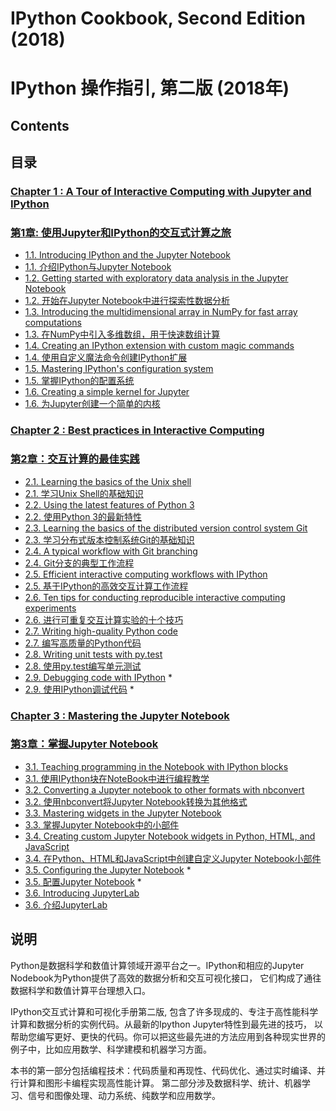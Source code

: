 # IPython Cookbook, Second Edition (2018)
# IPython 操作指引, 第二版 (2018年)

## Contents
## 目录 

<!-- START_TOC -->

### [Chapter 1 : A Tour of Interactive Computing with Jupyter and IPython](chapter01_basic)
### [第1章: 使用Jupyter和IPython的交互式计算之旅](chapter01_basic)

* [1.1. Introducing IPython and the Jupyter Notebook](chapter01_basic/01_notebook.md)
* [1.1. 介绍IPython与Jupyter Notebook](chapter01_basic/01_notebook.md)
* [1.2. Getting started with exploratory data analysis in the Jupyter Notebook](chapter01_basic/02_pandas.md)
* [1.2. 开始在Jupyter Notebook中进行探索性数据分析](chapter01_basic/02_pandas.md)
* [1.3. Introducing the multidimensional array in NumPy for fast array computations](chapter01_basic/03_numpy.md)
* [1.3. 在NumPy中引入多维数组，用于快速数组计算](chapter01_basic/03_numpy.md)
* [1.4. Creating an IPython extension with custom magic commands](chapter01_basic/04_magic.md)
* [1.4. 使用自定义魔法命令创建IPython扩展](chapter01_basic/04_magic.md)
* [1.5. Mastering IPython's configuration system](chapter01_basic/05_config.md)
* [1.5. 掌握IPython的配置系统](chapter01_basic/05_config.md)
* [1.6. Creating a simple kernel for Jupyter](chapter01_basic/06_kernel.md)
* [1.6. 为Jupyter创建一个简单的内核](chapter01_basic/06_kernel.md)


### [Chapter 2 : Best practices in Interactive Computing](chapter02_best_practices)
### [第2章：交互计算的最佳实践](chapter02_best_practices)

* [2.1. Learning the basics of the Unix shell](chapter02_best_practices/01_shell.md)
* [2.1. 学习Unix Shell的基础知识](chapter02_best_practices/01_shell.md)
* [2.2. Using the latest features of Python 3](chapter02_best_practices/02_py3.md)
* [2.2. 使用Python 3的最新特性](chapter02_best_practices/02_py3.md)
* [2.3. Learning the basics of the distributed version control system Git](chapter02_best_practices/03_git.md)
* [2.3. 学习分布式版本控制系统Git的基础知识](chapter02_best_practices/03_git.md)
* [2.4. A typical workflow with Git branching](chapter02_best_practices/04_git_advanced.md)
* [2.4. Git分支的典型工作流程](chapter02_best_practices/04_git_advanced.md)
* [2.5. Efficient interactive computing workflows with IPython](chapter02_best_practices/05_workflows.md)
* [2.5. 基于IPython的高效交互计算工作流程](chapter02_best_practices/05_workflows.md)
* [2.6. Ten tips for conducting reproducible interactive computing experiments](chapter02_best_practices/06_tips.md)
* [2.6. 进行可重复交互计算实验的十个技巧](chapter02_best_practices/06_tips.md)
* [2.7. Writing high-quality Python code](chapter02_best_practices/07_high_quality.md)
* [2.7. 编写高质量的Python代码](chapter02_best_practices/07_high_quality.md)
* [2.8. Writing unit tests with py.test](chapter02_best_practices/08_test.md)
* [2.8. 使用py.test编写单元测试](chapter02_best_practices/08_test.md)
* [2.9. Debugging code with IPython](chapter02_best_practices/09_debugging.md) *
* [2.9. 使用IPython调试代码](chapter02_best_practices/09_debugging.md) *


### [Chapter 3 : Mastering the Jupyter Notebook](chapter03_notebook)
### [第3章：掌握Jupyter Notebook](chapter03_notebook)

* [3.1. Teaching programming in the Notebook with IPython blocks](chapter03_notebook/01_blocks.md)
* [3.1. 使用IPython块在NoteBook中进行编程教学](chapter03_notebook/01_blocks.md)
* [3.2. Converting a Jupyter notebook to other formats with nbconvert](chapter03_notebook/02_nbformat.md)
* [3.2. 使用nbconvert将Jupyter Notebook转换为其他格式](chapter03_notebook/02_nbformat.md)
* [3.3. Mastering widgets in the Jupyter Notebook](chapter03_notebook/03_widgets.md)
* [3.3. 掌握Jupyter Notebook中的小部件](chapter03_notebook/03_widgets.md)
* [3.4. Creating custom Jupyter Notebook widgets in Python, HTML, and JavaScript](chapter03_notebook/04_custom_widgets.md)
* [3.4. 在Python、HTML和JavaScript中创建自定义Jupyter Notebook小部件](chapter03_notebook/04_custom_widgets.md)
* [3.5. Configuring the Jupyter Notebook](chapter03_notebook/05_custom_notebook.md) *
* [3.5. 配置Jupyter Notebook](chapter03_notebook/05_custom_notebook.md) *
* [3.6. Introducing JupyterLab](chapter03_notebook/06_jupyterlab.md)
* [3.6. 介绍JupyterLab](chapter03_notebook/06_jupyterlab.md)

<!-- 

### [Chapter 4 : Profiling and Optimization](chapter04_optimization)
### [第4章: 分析与优化](chapter04_optimization)

* [4.1. Evaluating the time taken by a command in IPython](chapter04_optimization/01_timeit.md) *
* [4.1. 在IPython中估算一条指令的执行时间](chapter04_optimization/01_timeit.md) *
* [4.2. Profiling your code easily with cProfile and IPython](chapter04_optimization/02_profile.md)
* [4.2. 使用cProfile和IPython轻松分析代码](chapter04_optimization/02_profile.md)
* [4.3. Profiling your code line-by-line with line_profiler](chapter04_optimization/03_linebyline.md)
* [4.3. 使用line_profiler逐行分析代码](chapter04_optimization/03_linebyline.md)
* [4.4. Profiling the memory usage of your code with memory_profiler](chapter04_optimization/04_memprof.md)
* [4.4. 使用memory_profiler分析代码的内存使用情况](chapter04_optimization/04_memprof.md)
* [4.5. Understanding the internals of NumPy to avoid unnecessary array copying](chapter04_optimization/05_array_copies.md)
* [4.5. 了解NumPy的内部结构以避免不必要的数组复制](chapter04_optimization/05_array_copies.md)
* [4.6. Using stride tricks with NumPy](chapter04_optimization/06_stride_tricks.md)
* [4.6. 使用与NumPy的步幅(stride)技巧](chapter04_optimization/06_stride_tricks.md)
* [4.7. Implementing an efficient rolling average algorithm with stride tricks](chapter04_optimization/07_rolling_average.md)
* [4.7. 使用步幅(stride)技巧实现高效的滚动平均算法](chapter04_optimization/07_rolling_average.md)
* [4.8. Processing large NumPy arrays with memory mapping](chapter04_optimization/08_memmap.md)
* [4.8. 使用内存映射处理大型NumPy数组](chapter04_optimization/08_memmap.md)
* [4.9. Manipulating large arrays with HDF5](chapter04_optimization/09_hdf5_array.md) *
* [4.9. 使用HDF5操作大数组](chapter04_optimization/09_hdf5_array.md) *


### [Chapter 5 : High-Performance Computing](chapter05_hpc)
### [第5章：高性能计算](chapter05_hpc)

* [5.1. Knowing Python to write faster code](chapter05_hpc/01_slow.md)
* [5.1. 了解Python以便更快编写代码](chapter05_hpc/01_slow.md)
* [5.2. Accelerating pure Python code with Numba and just-in-time compilation](chapter05_hpc/02_numba.md)
* [5.2. 用Numba和即时编译技术加速纯Python代码](chapter05_hpc/02_numba.md)
* [5.3. Accelerating array computations with Numexpr](chapter05_hpc/03_numexpr.md)
* [5.3. 使用Numexpr加速数组计算](chapter05_hpc/03_numexpr.md)
* [5.4. Wrapping a C library in Python with ctypes](chapter05_hpc/04_ctypes.md)
* [5.4. 使用ctypes包裹c语音编写的代码库](chapter05_hpc/04_ctypes.md)
* [5.5. Accelerating Python code with Cython](chapter05_hpc/05_cython.md)
* [5.5. 使用Cython加速Python代码](chapter05_hpc/05_cython.md)
* [5.6. Optimizing Cython code by writing less Python and more C](chapter05_hpc/06_ray.md)
* [5.6. 多写C代码少些Python以优化Cython代码](chapter05_hpc/06_ray.md)
* [5.7. Releasing the GIL to take advantage of multi-core processors with Cython and OpenMP](chapter05_hpc/07_openmp.md)
* [5.7. 释放GIL以便用Cython和OpenMP利用多核处理器](chapter05_hpc/07_openmp.md)
* [5.8. Writing massively parallel code for NVIDIA graphics cards (GPUs) with CUDA](chapter05_hpc/08_cuda.md)
* [5.8. 用CUDA为NVIDIA显卡(GPU)编写大规模并行代码](chapter05_hpc/08_cuda.md)
* [5.9. Distributing Python code across multiple cores with IPython](chapter05_hpc/09_ipyparallel.md)
* [5.9. 使用IPython把Python代码分发到多个处理器内核上](chapter05_hpc/09_ipyparallel.md)
* [5.10. Interacting with asynchronous parallel tasks in IPython](chapter05_hpc/10_async.md)
* [5.10. 与IPython中的异步并行任务交互](chapter05_hpc/10_async.md)
* [5.11. Performing out-of-core computations on large arrays with Dask](chapter05_hpc/11_dask.md)
* [5.11. 使用Dask对大数组执行核外计算](chapter05_hpc/11_dask.md)
* [5.12. Trying the Julia programming language in the Jupyter Notebook](chapter05_hpc/12_julia.md) *
* [5.12. 在Jupyter Notebook中尝试使用Julia编程语言](chapter05_hpc/12_julia.md) *


### [Chapter 6 : Data Visualization](chapter06_viz)
### [第6章：数据可视化](chapter06_viz)

* [6.1. Using matplotlib styles](chapter06_viz/01_styles.md)
* [6.1. 使用matplotlib样式](chapter06_viz/01_styles.md)
* [6.2. Creating statistical plots easily with seaborn](chapter06_viz/02_seaborn.md)
* [6.2. 使用seaborn轻松创建统计图](chapter06_viz/02_seaborn.md)
* [6.3. Creating interactive Web visualizations with Bokeh and HoloViews](chapter06_viz/03_bokeh.md)
* [6.3. 使用Bokeh和HoloViews创建交互式Web可视化](chapter06_viz/03_bokeh.md)
* [6.4. Visualizing a NetworkX graph in the Notebook with D3.js](chapter06_viz/04_d3.md)
* [6.4. 在Notebook中用D3.js对NetworkX图进行可视化处理](chapter06_viz/04_d3.md)
* [6.5. Discovering interactive visualization libraries in the Notebook](chapter06_viz/05_widgets.md) *
* [6.5. 在NoteBook中探索交互式可视化库](chapter06_viz/05_widgets.md) *
* [6.6. Creating plots with Altair and the Vega-Lite specification](chapter06_viz/06_altair.md)
* [6.6. 利用Altair和Vega-Lite规范生成图表](chapter06_viz/06_altair.md)


### [Chapter 7 : Statistical Data Analysis](chapter07_stats)
### [第7章：统计数据分析](chapter07_stats)

* [7.1. Exploring a dataset with pandas and matplotlib](chapter07_stats/01_pandas.md)
* [7.1. 用Pandas和matplotlib解析数据集](chapter07_stats/01_pandas.md)
* [7.2. Getting started with statistical hypothesis testing — a simple z-test](chapter07_stats/02_z_test.md)
* [7.2. 从统计假设检验开始——一个简单的z检验](chapter07_stats/02_z_test.md)
* [7.3. Getting started with Bayesian methods](chapter07_stats/03_bayesian.md)
* [7.3. 开始使用贝叶斯方法](chapter07_stats/03_bayesian.md)
* [7.4. Estimating the correlation between two variables with a contingency table and a chi-squared test](chapter07_stats/04_correlation.md)
* [7.4. 用列联表和卡方检验估计两个变量之间的相关性](chapter07_stats/04_correlation.md)
* [7.5. Fitting a probability distribution to data with the maximum likelihood method](chapter07_stats/05_mlfit.md)
* [7.5. 用最大似然法拟合数据的概率分布](chapter07_stats/05_mlfit.md)
* [7.6. Estimating a probability distribution nonparametrically with a kernel density estimation](chapter07_stats/06_kde.md)
* [7.6. 用核密度估计非参数概率分布](chapter07_stats/06_kde.md)
* [7.7. Fitting a Bayesian model by sampling from a posterior distribution with a Markov Chain Monte Carlo method](chapter07_stats/07_pymc.md)
* [7.7. 用马尔可夫链蒙特卡罗方法从后验分布中抽样拟合贝叶斯模型](chapter07_stats/07_pymc.md)
* [7.8. Analyzing data with the R programming language in the Jupyter Notebook](chapter07_stats/08_r.md) *
* [7.8. 使用R编程语言在Jupyter Notebook上分析数据](chapter07_stats/08_r.md) *


### [Chapter 8 : Machine Learning](chapter08_ml)
### [第8章: 机器学习](chapter08_ml)

* [8.1. Getting started with scikit-learn](chapter08_ml/01_scikit.md)
* [8.1. scikit-learn入门](chapter08_ml/01_scikit.md)
* [8.2. Predicting who will survive on the Titanic with logistic regression](chapter08_ml/02_titanic.md) *
* [8.2. 通过logistic回归预测谁能在泰坦尼克号上生存下来](chapter08_ml/02_titanic.md) *
* [8.3. Learning to recognize handwritten digits with a K-nearest neighbors classifier](chapter08_ml/03_digits.md)
* [8.3. 学习使用K近邻分类器识别手写数字](chapter08_ml/03_digits.md)
* [8.4. Learning from text — Naive Bayes for Natural Language Processing](chapter08_ml/04_text.md)
* [8.4. 从文本中学习--用于自然语言处理的朴素贝叶斯算法](chapter08_ml/04_text.md)
* [8.5. Using support vector machines for classification tasks](chapter08_ml/05_svm.md)
* [8.5. 分类任务中使用支持向量机](chapter08_ml/05_svm.md)
* [8.6. Using a random forest to select important features for regression](chapter08_ml/06_random_forest.md)
* [8.6. 用随机森林选择回归的重要特征](chapter08_ml/06_random_forest.md)
* [8.7. Reducing the dimensionality of a dataset with a principal component analysis](chapter08_ml/07_pca.md) *
* [8.7. 用主分量分析法降低数据集的维度](chapter08_ml/07_pca.md) *
* [8.8. Detecting hidden structures in a dataset with clustering](chapter08_ml/08_clustering.md)
* [8.8. 利用集群探测数据中隐藏的结构](chapter08_ml/08_clustering.md)


### [第9章 : Numerical Optimization](chapter09_numoptim)
### [第9章 : 数值优化](chapter09_numoptim)

* [9.1. Finding the root of a mathematical function](chapter09_numoptim/01_root.md) *
* [9.1. 求数学函数的根](chapter09_numoptim/01_root.md) *
* [9.2. Minimizing a mathematical function](chapter09_numoptim/02_minimize.md)
* [9.2. 最小化数学函数](chapter09_numoptim/02_minimize.md)
* [9.3. Fitting a function to data with nonlinear least squares](chapter09_numoptim/03_curvefitting.md)
* [9.3. 用非线性最小二乘法将数据拟合成函数](chapter09_numoptim/03_curvefitting.md)
* [9.4. Finding the equilibrium state of a physical system by minimizing its potential energy](chapter09_numoptim/04_energy.md)
* [9.4. 通过最小化其势能求出物理系统的平衡态](chapter09_numoptim/04_energy.md)


### [第10章: Signal Processing](chapter10_signal)
### [第10章: 信号处理](chapter10_signal)

* [10.1. Analyzing the frequency components of a signal with a Fast Fourier Transform](chapter10_signal/01_fourier.md)
* [10.1. 用快速傅里叶变换分析信号的频率分量](chapter10_signal/01_fourier.md)
* [10.2. Applying a linear filter to a digital signal](chapter10_signal/02_filter.md)
* [10.2. 将线性滤波器应用于数字信号](chapter10_signal/02_filter.md)
* [10.3. Computing the autocorrelation of a time series](chapter10_signal/03_autocorrelation.md)
* [10.3. 计算时间序列的自相关](chapter10_signal/03_autocorrelation.md)


### [第11章: Image and Audio Processing](chapter11_image)
### [第11章: 图像与音频处理](chapter11_image)

* [11.1. Manipulating the exposure of an image](chapter11_image/01_exposure.md)
* [11.1. 操纵图像的曝光](chapter11_image/01_exposure.md)
* [11.2. Applying filters on an image](chapter11_image/02_filters.md)
* [11.2. 在图像上应用过滤器](chapter11_image/02_filters.md)
* [11.3. Segmenting an image](chapter11_image/03_segmentation.md)
* [11.3. 分割图像](chapter11_image/03_segmentation.md)
* [11.4. Finding points of interest in an image](chapter11_image/04_interest.md)
* [11.4. 在图像中找到感兴趣的点](chapter11_image/04_interest.md)
* [11.5. Detecting faces in an image with OpenCV](chapter11_image/05_faces.md) *
* [11.5. 用OpenCV检测图像中的人脸](chapter11_image/05_faces.md) *
* [11.6. Applying digital filters to speech sounds](chapter11_image/06_speech.md)
* [11.6. 把数字滤波器运用于语音](chapter11_image/06_speech.md)
* [11.7. Creating a sound synthesizer in the Notebook](chapter11_image/07_synth.md)
* [11.7. 在Notebook中创建声音合成器](chapter11_image/07_synth.md)


### [第12章: Deterministic Dynamical Systems](chapter12_deterministic)
### [第12章: 确定性动力系统](chapter12_deterministic)

* [12.1. Plotting the bifurcation diagram of a chaotic dynamical system](chapter12_deterministic/01_bifurcation.md)
* [12.1. 绘制混沌动力系统的分岔图](chapter12_deterministic/01_bifurcation.md)
* [12.2. Simulating an elementary cellular automaton](chapter12_deterministic/02_cellular.md)
* [12.2. 模拟基本元胞自动机](chapter12_deterministic/02_cellular.md)
* [12.3. Simulating an ordinary differential equation with SciPy](chapter12_deterministic/03_ode.md)
* [12.3. 用SciPy模拟一个常微分方程](chapter12_deterministic/03_ode.md)
* [12.4. Simulating a partial differential equation — reaction-diffusion systems and Turing patterns](chapter12_deterministic/04_turing.md)
* [12.4. 模拟偏微分方程--反应扩散系统和图灵模式](chapter12_deterministic/04_turing.md)


### [第13章: Stochastic Dynamical Systems](chapter13_stochastic)
### [第13章: 随机动力系统](chapter13_stochastic)

* [13.1. Simulating a discrete-time Markov chain](chapter13_stochastic/01_markov.md)
* [13.1. 模拟离散时马尔可夫链](chapter13_stochastic/01_markov.md)
* [13.2. Simulating a Poisson process](chapter13_stochastic/02_poisson.md) *
* [13.2. 模拟泊松过程](chapter13_stochastic/02_poisson.md) *
* [13.3. Simulating a Brownian motion](chapter13_stochastic/03_brownian.md)
* [13.3. 模拟布朗运动](chapter13_stochastic/03_brownian.md)
* [13.4. Simulating a stochastic differential equation](chapter13_stochastic/04_sde.md)
* [13.4. 模拟随机微分方程](chapter13_stochastic/04_sde.md)


### [第14章 : Graphs, Geometry, and Geographic Information Systems](chapter14_graphgeo)
### [第14章 : 图形,几何和地理信息系统](chapter14_graphgeo)

* [14.1. Manipulating and visualizing graphs with NetworkX](chapter14_graphgeo/01_networkx.md) *
* [14.1. 用NetworkX对图形进行操作和可视化](chapter14_graphgeo/01_networkx.md) *
* [14.2. Drawing flight routes with NetworkX](chapter14_graphgeo/02_airports.md)
* [14.2. 用NetworkX绘制航线](chapter14_graphgeo/02_airports.md)
* [14.3. Resolving dependencies in a directed acyclic graph with a topological sort](chapter14_graphgeo/03_dag.md)
* [14.3. 用拓扑排序解决有向无环图中的依赖关系](chapter14_graphgeo/03_dag.md)
* [14.4. Computing connected components in an image](chapter14_graphgeo/04_connected.md)
* [14.4. 计算图像中的连接组件](chapter14_graphgeo/04_connected.md)
* [14.5. Computing the Voronoi diagram of a set of points](chapter14_graphgeo/05_voronoi.md)
* [14.5. 计算一组点的Voronoi图](chapter14_graphgeo/05_voronoi.md)
* [14.6. Manipulating geospatial data with Cartopy](chapter14_graphgeo/06_gis.md)
* [14.6. 用Cartopy操纵地理空间数据](chapter14_graphgeo/06_gis.md)
* [14.7. Creating a route planner for a road network](chapter14_graphgeo/07_gps.md)
* [14.7. 为路网创建路径规划器](chapter14_graphgeo/07_gps.md)


### [第15章 : Symbolic and Numerical Mathematics](chapter15_symbolic)
### [第15章 : 符号和数值数学](chapter15_symbolic)

* [15.1. Diving into symbolic computing with SymPy](chapter15_symbolic/01_sympy_intro.md)
* [15.1. 用SymPy深入符号计算](chapter15_symbolic/01_sympy_intro.md)
* [15.2. Solving equations and inequalities](chapter15_symbolic/02_solvers.md)
* [15.2. 解方程与不等式](chapter15_symbolic/02_solvers.md)
* [15.3. Analyzing real-valued functions](chapter15_symbolic/03_function.md)
* [15.3. 分析实值函数](chapter15_symbolic/03_function.md)
* [15.4. Computing exact probabilities and manipulating random variables](chapter15_symbolic/04_stats.md)
* [15.4. 精确概率的计算与随机变量的操纵](chapter15_symbolic/04_stats.md)
* [15.5. A bit of number theory with SymPy](chapter15_symbolic/05_number_theory.md)
* [15.5. 一点关于SymPy的数论](chapter15_symbolic/05_number_theory.md)
* [15.6. Finding a Boolean propositional formula from a truth table](chapter15_symbolic/06_logic.md)
* [15.6. 从真值表中寻找布尔命题公式](chapter15_symbolic/06_logic.md)
* [15.7. Analyzing a nonlinear differential system — Lotka-Volterra (predator-prey) equations](chapter15_symbolic/07_lotka.md)
* [15.7. 非线性微分系统分析 -- Lotka-Volterra方程](chapter15_symbolic/07_lotka.md)
* [15.8. Getting started with Sage](chapter15_symbolic/08_sage.md) *
* [15.8. Sage入门](chapter15_symbolic/08_sage.md) *

-->

## 说明 

Python是数据科学和数值计算领域开源平台之一。IPython和相应的Jupyter Nodebook为Python提供了高效的数据分析和交互可视化接口，
它们构成了通往数据科学和数值计算平台理想入口。

IPython交互式计算和可视化手册第二版, 包含了许多现成的、专注于高性能科学计算和数据分析的实例代码。从最新的Ipython Jupyter特性到最先进的技巧，
以帮助您编写更好、更快的代码。你可以把这些最先进的方法应用到各种现实世界的例子中，比如应用数学、科学建模和机器学习方面。

本书的第一部分包括编程技术：代码质量和再现性、代码优化、通过实时编译、并行计算和图形卡编程实现高性能计算。
第二部分涉及数据科学、统计、机器学习、信号和图像处理、动力系统、纯数学和应用数学。

